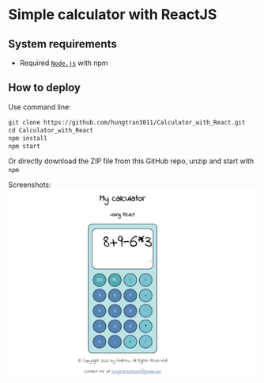 # Simple calculator with ReactJS

## System requirements

- Required <a href="https://nodejs.org/en/">`Node.js`</a> with npm

## How to deploy

Use command line:
```
git clone https://github.com/hungtran3011/Calculator_with_React.git
cd Calculator_with_React
npm install
npm start
```

Or directly download the ZIP file from this GitHub repo, unzip and start with `npm`

Screenshots:
![img.png](screenshots/screenshot2.png)
